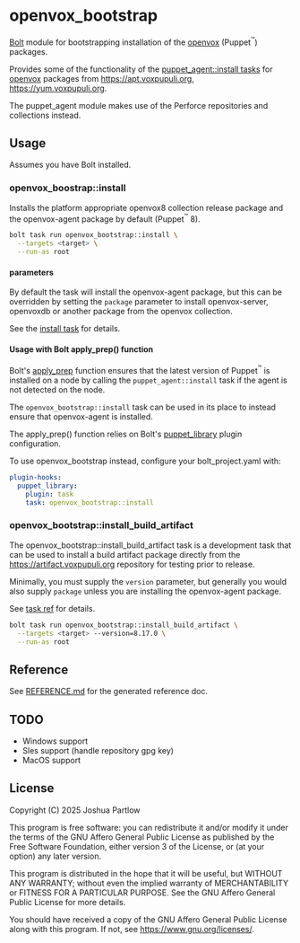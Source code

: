# openvox_bootstrap

[Bolt] module for bootstrapping installation of the [openvox]
(Puppet<sup>:tm:</sup>) packages.

Provides some of the functionality of the [puppet_agent::install
tasks] for [openvox] packages from https://apt.voxpupuli.org,
https://yum.voxpupuli.org.

The puppet_agent module makes use of the Perforce repositories and
collections instead.

## Usage

Assumes you have Bolt installed.

### openvox_boostrap::install

Installs the platform appropriate openvox8 collection release package
and the openvox-agent package by default (Puppet<sup>:tm:</sup> 8).

```sh
bolt task run openvox_bootstrap::install \
  --targets <target> \
  --run-as root
```
#### parameters

By default the task will install the openvox-agent package, but this
can be overridden by setting the `package` parameter to install
openvox-server, openvoxdb or another package from the openvox
collection.

See the [install task](./REFERENCE.md#install) for details.

#### Usage with Bolt apply_prep() function

Bolt's [apply_prep] function ensures that the latest version of
Puppet<sup>:tm:</sup> is installed on a node by calling the
`puppet_agent::install` task if the agent is not detected on the node.

The `openvox_bootstrap::install` task can be used in its place to
instead ensure that openvox-agent is installed.

The apply_prep() function relies on Bolt's [puppet_library] plugin
configuration.

To use openvox_bootstrap instead, configure your bolt_project.yaml
with:

```yaml
plugin-hooks:
  puppet_library:
    plugin: task
    task: openvox_bootstrap::install
```

### openvox_bootstrap::install_build_artifact

The openvox_bootstrap::install_build_artifact task is a development
task that can be used to install a build artifact package directly
from the https://artifact.voxpupuli.org repository for testing
prior to release.

Minimally, you must supply the `version` parameter, but generally you
would also supply `package` unless you are installing the
openvox-agent package.

See [task ref](./REFERENCE.md#install_build_artifact) for details.

```sh
bolt task run openvox_bootstrap::install_build_artifact \
  --targets <target> --version=8.17.0 \
  --run-as root
```

## Reference

See [REFERENCE.md](./REFERENCE.md) for the generated reference doc.

## TODO

* Windows support
* Sles support (handle repository gpg key)
* MacOS support

## License

Copyright (C) 2025 Joshua Partlow

This program is free software: you can redistribute it and/or modify
it under the terms of the GNU Affero General Public License as published
by the Free Software Foundation, either version 3 of the License, or
(at your option) any later version.

This program is distributed in the hope that it will be useful,
but WITHOUT ANY WARRANTY; without even the implied warranty of
MERCHANTABILITY or FITNESS FOR A PARTICULAR PURPOSE.  See the
GNU Affero General Public License for more details.

You should have received a copy of the GNU Affero General Public License
along with this program.  If not, see <https://www.gnu.org/licenses/>.

[bolt]: https://puppet.com/docs/bolt/latest/bolt.html
[openvox]: https://voxpupuli.org/openvox/
[puppet_agent::install tasks]: https://github.com/puppetlabs/puppetlabs-puppet_agent/tree/main?tab=readme-ov-file#puppet_agentinstall
[apply_prep]: https://www.puppet.com/docs/bolt/latest/plan_functions#apply-prep
[puppet_library]: https://www.puppet.com/docs/bolt/latest/using_plugins#puppet-library-plugins
